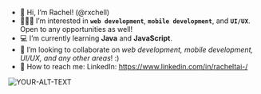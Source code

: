 - 👋 Hi, I’m Rachel! (@rxchell)
- 👩🏻‍💻 I’m interested in **`web development`**, **`mobile development`**, and **`UI/UX`**. Open to any opportunities as well!
- 💻 I’m currently learning **Java** and **JavaScript**.
- 💞️ I’m looking to collaborate on _web development, mobile development, UI/UX, and any other areas_! :) 
- 💬 How to reach me: LinkedIn: https://www.linkedin.com/in/racheltai-/

<!---
rxchell/rxchell is a ✨ special ✨ repository because its `README.md` (this file) appears on your GitHub profile.
You can click the Preview link to take a look at your changes.
--->

<picture>
 <source media="(prefers-color-scheme: dark)" srcset="https://www.linkedin.com/in/racheltai-/">
 <source media="(prefers-color-scheme: light)" srcset="https://www.linkedin.com/in/racheltai-/">
 <img alt="YOUR-ALT-TEXT" src="https://www.linkedin.com/in/racheltai-/">
</picture>
